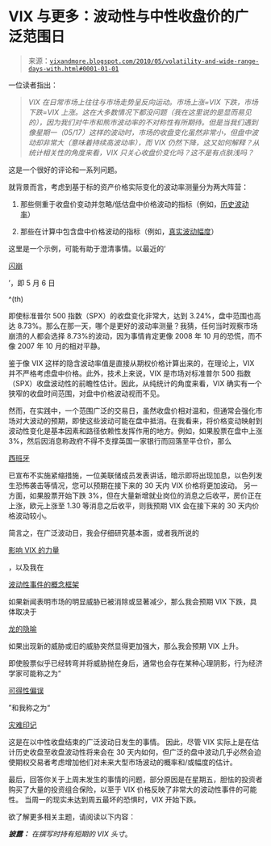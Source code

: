 <!--yml

类别：未分类

日期：2024-05-18 17:10:05

-->

# VIX 与更多：波动性与中性收盘价的广泛范围日

> 来源：[`vixandmore.blogspot.com/2010/05/volatility-and-wide-range-days-with.html#0001-01-01`](http://vixandmore.blogspot.com/2010/05/volatility-and-wide-range-days-with.html#0001-01-01)

一位读者指出：

> *VIX 在日常市场上往往与市场走势呈反向运动。市场上涨=VIX 下跌，市场下跌=VIX 上涨。这在大多数情况下都没问题（我在这里说的是显而易见的），因为我们对牛市和熊市波动率的不对称性有所期待。但是当我们遇到像星期一（05/17）这样的波动时，市场的收盘变化虽然非常小，但盘中波动却非常大（意味着持续高波动率），而 VIX 仍然下降，这又如何解释？从统计相关性的角度来看，VIX 只关心收盘价变化吗？这不是有点肤浅吗？*

这是一个很好的评论和一系列问题。

就背景而言，考虑到基于标的资产价格实际变化的波动率测量分为两大阵营：

1.  那些侧重于收盘价变动并忽略/低估盘中价格波动的指标（例如，[历史波动率](http://vixandmore.blogspot.com/search/label/historical%20volatility)）

1.  那些在计算中包含盘中价格波动的指标（例如，[真实波动幅度](http://vixandmore.blogspot.com/search/label/average%20true%20range)）

这里是一个示例，可能有助于澄清事情。以最近的‘

[闪崩](http://vixandmore.blogspot.com/search/label/flash%20crash)

’，即 5 月 6 日

^(th)

即使标准普尔 500 指数（SPX）的收盘变化非常大，达到 3.24%，盘中范围也高达 8.73%。那么在那一天，哪个是更好的波动率测量？我猜，任何当时观察市场崩溃的人都会选择 8.73%的波动，因为事情肯定更像 2008 年 10 月的恐慌，而不像 2007 年 10 月的相对平静。

鉴于像 VIX 这样的隐含波动率值是直接从期权价格计算出来的，在理论上，VIX 并不严格考虑盘中价格。此外，技术上来说，VIX 是市场对标准普尔 500 指数（SPX）收盘波动性的前瞻性估计。因此，从纯统计的角度来看，VIX 确实有一个狭窄的收盘时间范围，对盘中价格波动视而不见。

然而，在实践中，一个范围广泛的交易日，虽然收盘价相对温和，但通常会强化市场对大波动的预期，即使这些波动可能在盘中抵消。在我看来，将价格变动映射到波动性变化是基本因素和路径依赖性发挥作用的地方。例如，如果股票在盘中上涨 3%，然后因消息称政府不得不支撑英国一家银行而回落至平仓价，那么

[西班牙](http://vixandmore.blogspot.com/search/label/Spain)

已宣布不实施紧缩措施，一位美联储成员发表讲话，暗示即将出现加息，以色列发生恐怖袭击等情况，您可以预期在接下来的 30 天内 VIX 价格将更加波动。 另一方面，如果股票开始下跌 3%，但在大量新增就业岗位的消息之后收平，房价正在上涨，欧元上涨至 1.30 等消息之后收平，则我预期 VIX 会在接下来的 30 天内价格波动较小。

简言之，在广泛波动日，我会仔细研究基本面，或者我所说的

[影响 VIX 的力量](http://vixandmore.blogspot.com/2009/07/forces-acting-on-vix.html)

，以及我在

[波动性事件的概念框架](http://vixandmore.blogspot.com/2008/10/conceptual-framework-for-volatility.html)

如果新闻表明市场的明显威胁已被消除或显著减少，那么我会预期 VIX 下跌，具体取决于

[龙的隐喻](http://vixandmore.blogspot.com/search/label/dragon%20metaphor)

如果出现新的威胁或旧的威胁突然显得更加强大，那么我会预期 VIX 上升。

即使股票似乎已经转弯并将威胁抛在身后，通常也会存在某种心理阴影，行为经济学家可能称之为“

[可得性偏误](http://vixandmore.blogspot.com/search/label/availability%20bias)

”和我称之为“

[灾难印记](http://vixandmore.blogspot.com/2009/11/availability-bias-and-disaster.html)

这是在以中性收盘结束的广泛波动日发生的事情。 因此，尽管 VIX 实际上是在估计历史收盘至收盘波动性将来会在 30 天内如何，但广泛的盘中波动几乎必然会迫使期权交易者考虑增加他们对未来大型市场波动的概率和/或幅度的估计。

最后，回答你关于上周末发生的事情的问题，部分原因是在星期五，胆怯的投资者购买了大量的投资组合保险，以至于 VIX 价格反映了非常大的波动性事件的可能性。 当周一的现实未达到周五最坏的恐惧时，VIX 开始下跌。

欲了解更多相关主题，请阅读以下内容：

***披露：*** *在撰写时持有短期的 VIX 头寸*。
